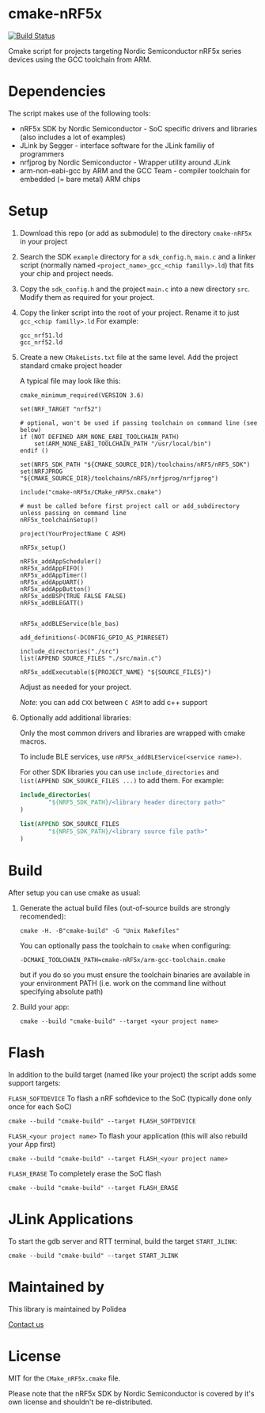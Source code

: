 # cmake-nRF5x
[![Build Status](https://travis-ci.org/incyi/cmake-nRF5x.svg?branch=travis)](https://travis-ci.org/incyi/cmake-nRF5x)

Cmake script for projects targeting Nordic Semiconductor nRF5x series devices using the GCC toolchain from ARM.

# Dependencies

The script makes use of the following tools:

- nRF5x SDK by Nordic Semiconductor - SoC specific drivers and libraries (also includes a lot of examples)
- JLink by Segger - interface software for the JLink familiy of programmers
- nrfjprog by Nordic Semiconductor - Wrapper utility around JLink
- arm-non-eabi-gcc by ARM and the GCC Team - compiler toolchain for embedded (= bare metal) ARM chips

# Setup

1. Download this repo (or add as submodule) to the directory `cmake-nRF5x` in your project

1. Search the SDK `example` directory for a `sdk_config.h`, `main.c` and a linker script (normally named `<project_name>_gcc_<chip familly>.ld`) that fits your chip and project needs.

1. Copy the `sdk_config.h` and the project `main.c` into a new directory `src`. Modify them as required for your project.

1. Copy the linker script into the root of your project. Rename it to just `gcc_<chip familly>.ld` For example:
	
	```
	gcc_nrf51.ld
	gcc_nrf52.ld
	```

1. Create a new `CMakeLists.txt` file at the same level. Add the project standard cmake project header

	A typical file may look like this:

	```
	cmake_minimum_required(VERSION 3.6)

	set(NRF_TARGET "nrf52")
	
	# optional, won't be used if passing toolchain on command line (see below)
	if (NOT DEFINED ARM_NONE_EABI_TOOLCHAIN_PATH)
		set(ARM_NONE_EABI_TOOLCHAIN_PATH "/usr/local/bin")
	endif ()
	
	set(NRF5_SDK_PATH "${CMAKE_SOURCE_DIR}/toolchains/nRF5/nRF5_SDK")
	set(NRFJPROG "${CMAKE_SOURCE_DIR}/toolchains/nRF5/nrfjprog/nrfjprog")

	include("cmake-nRF5x/CMake_nRF5x.cmake")

	# must be called before first project call or add_subdirectory unless passing on command line
	nRF5x_toolchainSetup()

	project(YourProjectName C ASM)
	
	nRF5x_setup()

	nRF5x_addAppScheduler()
	nRF5x_addAppFIFO()
	nRF5x_addAppTimer()
	nRF5x_addAppUART()
	nRF5x_addAppButton()
	nRF5x_addBSP(TRUE FALSE FALSE)
	nRF5x_addBLEGATT()


	nRF5x_addBLEService(ble_bas)

	add_definitions(-DCONFIG_GPIO_AS_PINRESET)
			
	include_directories("./src")
	list(APPEND SOURCE_FILES "./src/main.c")

	nRF5x_addExecutable(${PROJECT_NAME} "${SOURCE_FILES}")
	```

	Adjust as needed for your project.

	_Note_: you can add `CXX` between `C ASM` to add c++ support
	
1. Optionally add additional libraries:

	Only the most common drivers and libraries are wrapped with cmake macros.

	To include BLE services, use `nRF5x_addBLEService(<service name>)`.

	For other SDK libraries you can use `include_directories` and `list(APPEND SDK_SOURCE_FILES ...)` to add them. For example:

	```cmake
	include_directories(
	        "${NRF5_SDK_PATH}/<library header directory path>"
	)
		
	list(APPEND SDK_SOURCE_FILES
	        "${NRF5_SDK_PATH}/<library source file path>"
	)
	```
	

# Build

After setup you can use cmake as usual:

1. Generate the actual build files (out-of-source builds are strongly recomended):

	```commandline
	cmake -H. -B"cmake-build" -G "Unix Makefiles"
	```
	You can optionally pass the toolchain to `cmake` when configuring:
    ```
    -DCMAKE_TOOLCHAIN_PATH=cmake-nRF5x/arm-gcc-toolchain.cmake
    ```
    but if you do so you must ensure the toolchain binaries are available in your environment PATH (i.e. work on the command line without specifying absolute path)

2. Build your app:

	```commandline
	cmake --build "cmake-build" --target <your project name>
	```

# Flash

In addition to the build target (named like your project) the script adds some support targets:

`FLASH_SOFTDEVICE` To flash a nRF softdevice to the SoC (typically done only once for each SoC)

```commandline
cmake --build "cmake-build" --target FLASH_SOFTDEVICE
```

`FLASH_<your project name>` To flash your application (this will also rebuild your App first)

```commandline
cmake --build "cmake-build" --target FLASH_<your project name>
```

`FLASH_ERASE` To completely erase the SoC flash

```commandline
cmake --build "cmake-build" --target FLASH_ERASE
```

# JLink Applications

To start the gdb server and RTT terminal, build the target `START_JLINK`:

```commandline
cmake --build "cmake-build" --target START_JLINK
```

# Maintained by

This library is maintained by Polidea

[Contact us](https://www.polidea.com/project/?utm_source=Github&utm_medium=Npaid&utm_campaign=Kontakt&utm_term=Code&utm_content=GH_NOP_KKT_COD_CRF001)

# License

MIT for the `CMake_nRF5x.cmake` file. 

Please note that the nRF5x SDK by Nordic Semiconductor is covered by it's own license and shouldn't be re-distributed. 
